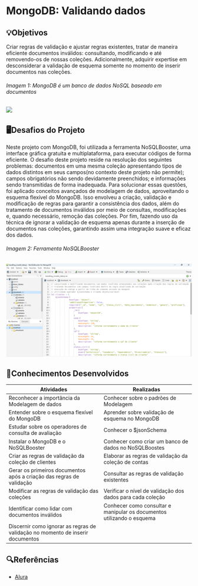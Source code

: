 # MongoDB: Validando dados

## 💡Objetivos
Criar regras de validação e ajustar regras existentes, tratar de maneira eficiente documentos inválidos: consultando, modificando e até removendo-os de nossas coleções. Adicionalmente, adquirir expertise em desconsiderar a validação de esquema somente no momento de inserir documentos nas coleções.

###### Imagem 1: MongoDB é um banco de dados NoSQL baseado em documentos
<img src="/img/etapas-pipeline.png">


## 🖥️Desafios do Projeto
Neste projeto com MongoDB, foi utilizada a ferramenta NoSQLBooster, uma interface gráfica gratuita e multiplataforma, para executar códigos de forma eficiente. O desafio deste projeto reside na resolução dos seguintes problemas: documentos em uma mesma coleção apresentando tipos de dados distintos em seus campos(no contexto deste projeto não permite); campos obrigatórios não sendo devidamente preenchidos; e informações sendo transmitidas de forma inadequada. Para solucionar essas questões, foi aplicado conceitos avançados de modelagem de dados, aproveitando o esquema flexível do MongoDB. Isso envolveu a criação, validação e modificação de regras para garantir a consistência dos dados, além do tratamento de documentos inválidos por meio de consultas, modificações e, quando necessário, remoção das coleções. Por fim, fazendo uso da técnica de ignorar a validação de esquema apenas durante a inserção de documentos nas coleções, garantindo assim uma integração suave e eficaz dos dados.

###### Imagem 2: Ferramenta NoSQLBooster
<img src="/img/nosqlbooster.png">


## 📄Conhecimentos Desenvolvidos
|Atividades|Realizadas |
|----------|-----------|
| Reconhecer a importância da Modelagem de dados | Conhecer sobre o padrões de Modelagem |
| Entender sobre o esquema flexível do MongoDB | Aprender sobre validação de esquema no MongoDB |
| Estudar sobre os operadores de consulta de avaliação | Conhecer o $jsonSchema |
| Instalar o MongoDB e o NoSQLBooster | Conhecer como criar um banco de dados no NoSQLBoostes |
| Criar as regras de validação da coleção de clientes | Elaborar as regras de validação da coleção de contas |
| Gerar os primeiros documentos após a criação das regras de validação | Consultar as regras de validação existentes |
| Modificar as regras de validação das coleções | Verificar o nível de validação dos dados para cada coleção |
| Identificar como lidar com documentos inválidos | Conhecer como consultar e manipular os documentos utilizando o esquema |
| Discernir como ignorar as regras de validação no momento de inserir documentos |  |


## 🔍Referências
- [Alura](https://www.alura.com.br/)